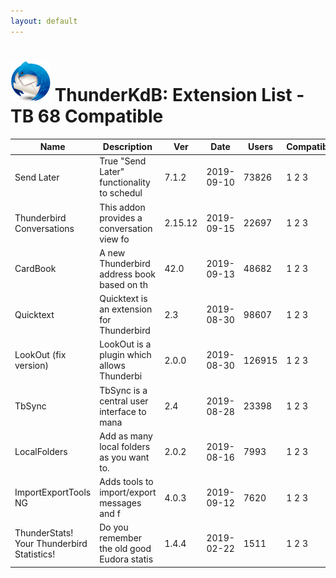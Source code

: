 ```yaml
---
layout: default
---
```


# ![Thunderstorm icon](../rep-resources/Thunderbird-icon.png) ThunderKdB: Extension List - TB 68 Compatible




| Name | Description | Ver | Date | Users | Compatibility |
|---|---|---|---|---|---|
|Send Later | True "Send Later" functionality to schedul | 7.1.2 | 2019-09-10 | 73826 | 1 2 3 |
|Thunderbird Conversations | This addon provides a conversation view fo | 2.15.12 | 2019-09-15 | 22697 | 1 2 3 |
|CardBook | A new Thunderbird address book based on th | 42.0 | 2019-09-13 | 48682 | 1 2 3 |
|Quicktext | Quicktext is an extension for Thunderbird  | 2.3 | 2019-08-30 | 98607 | 1 2 3 |
|LookOut (fix version) | LookOut is a plugin which allows Thunderbi | 2.0.0 | 2019-08-30 | 126915 | 1 2 3 |
|TbSync | TbSync is a central user interface to mana | 2.4 | 2019-08-28 | 23398 | 1 2 3 |
|LocalFolders | Add as many local folders as you want to.  | 2.0.2 | 2019-08-16 | 7993 | 1 2 3 |
|ImportExportTools NG | Adds tools to import/export messages and f | 4.0.3 | 2019-09-12 | 7620 | 1 2 3 |
|ThunderStats! Your Thunderbird Statistics! | Do you remember the old good Eudora statis | 1.4.4 | 2019-02-22 | 1511 | 1 2 3 |




